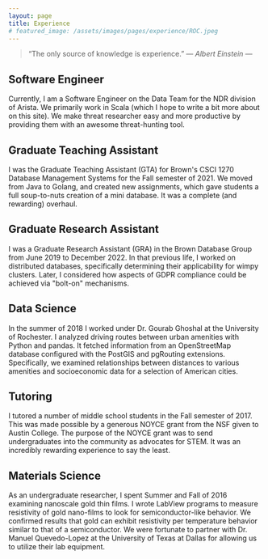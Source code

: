 ```yaml
---
layout: page
title: Experience
# featured_image: /assets/images/pages/experience/ROC.jpeg
---
```


>“The only source of knowledge is experience.” <cite>― Albert Einstein ―</cite>

## Software Engineer

Currently, I am a Software Engineer on the Data Team for the NDR division of Arista.
We primarily work in Scala (which I hope to write a bit more about on this site).
We make threat researcher easy and more productive by providing them with an awesome threat-hunting tool.

## Graduate Teaching Assistant

I was the Graduate Teaching Assistant (GTA) for Brown's CSCI 1270 Database Management Systems for the Fall semester of 2021.
We moved from Java to Golang, and created new assignments, which gave students a full soup-to-nuts creation of a mini database.
It was a complete (and rewarding) overhaul.

## Graduate Research Assistant

I was a Graduate Research Assistant (GRA) in the Brown Database Group from June 2019 to December 2022.
In that previous life, I worked on distributed databases, specifically determining their applicability for wimpy clusters.
Later, I considered how aspects of GDPR compliance could be achieved via "bolt-on" mechanisms.

## Data Science

In the summer of 2018 I worked under Dr. Gourab Ghoshal at the University of Rochester.
I analyzed driving routes between urban amenities with Python and pandas.
It fetched information from an OpenStreetMap database configured with the PostGIS and pgRouting extensions.
Specifically, we examined relationships between distances to various amenities and socioeconomic data for a selection of American cities.

## Tutoring

I tutored a number of middle school students in the Fall semester of 2017.
This was made possible by a generous NOYCE grant from the NSF given to Austin College.
The purpose of the NOYCE grant was to send undergraduates into the community as advocates for STEM.
It was an incredibly rewarding experience to say the least.

## Materials Science

As an undergraduate researcher, I spent Summer and Fall of 2016 examining nanoscale gold thin films.
I wrote LabView programs to measure resistivity of gold nano-films to look for semiconductor-like behavior.
We confirmed results that gold can exhibit resistivity per temperature behavior similar to that of a semiconductor.
We were fortunate to partner with Dr. Manuel Quevedo-Lopez at the University of Texas at Dallas for allowing us to utilize their lab equipment.
